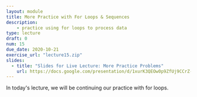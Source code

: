 ```yaml
---
layout: module
title: More Practice with For Loops & Sequences
description:
    - practice using for loops to process data
type: lecture
draft: 0
num: 15
due_date: 2020-10-21   
exercise_url: "lecture15.zip"
slides:
  - title: "Slides for Live Lecture: More Practice Problems"
    url: https://docs.google.com/presentation/d/1xurK3QEOw0p9ZfUj9CCrZ-phG-m9ENxbPg4M0DORaNg/edit?usp=sharing
---
```


In today's lecture, we will be continuing our practice with for loops.